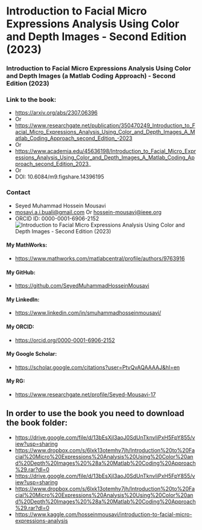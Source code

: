 # Introduction to Facial Micro Expressions Analysis Using Color and Depth Images - Second Edition (2023)
### Introduction to Facial Micro Expressions Analysis Using Color and Depth Images (a Matlab Coding Approach) - Second Edition (2023)
### Link to the book:
- https://arxiv.org/abs/2307.06396
- Or
- https://www.researchgate.net/publication/350470249_Introduction_to_Facial_Micro_Expressions_Analysis_Using_Color_and_Depth_Images_A_Matlab_Coding_Approach_second_Edition_-2023
- Or
- https://www.academia.edu/45636198/Introduction_to_Facial_Micro_Expressions_Analysis_Using_Color_and_Depth_Images_A_Matlab_Coding_Approach_second_Edition_2023_
- Or
- DOI: 10.6084/m9.figshare.14396195

### Contact
- Seyed Muhammad Hossein Mousavi
- mosavi.a.i.buali@gmail.com Or hossein-mousavi@ieee.org 
- ORCID ID: 0000-0001-6906-2152
![Introduction to Facial Micro Expressions Analysis Using Color and Depth Images - Second Edition (2023)](https://github.com/SeyedMuhammadHosseinMousavi/Introduction-to-Facial-Micro-Expressions-Analysis-Using-Color-and-Depth-Images-a-Matlab-Coding-Appr/assets/11339420/b7bc0388-1dcb-47f8-864f-572cb4183ec5)

#### My MathWorks:
- https://www.mathworks.com/matlabcentral/profile/authors/9763916 
#### My GitHub:
- https://github.com/SeyedMuhammadHosseinMousavi 
#### My LinkedIn:
- https://www.linkedin.com/in/smuhammadhosseinmousavi/ 
#### My ORCID:
- https://orcid.org/0000-0001-6906-2152 
#### My Google Scholar:
- https://scholar.google.com/citations?user=PtvQvAQAAAAJ&hl=en 
#### My RG:
- https://www.researchgate.net/profile/Seyed-Mousavi-17 

## In order to use the book you need to download the book folder:
- https://drive.google.com/file/d/13bEsXjl3aoJ0SdUnTknvIiPxH5FpY855/view?usp=sharing
- https://www.dropbox.com/s/6lxk13otemhy7jh/Introduction%20to%20Facial%20Micro%20Expressions%20Analysis%20Using%20Color%20and%20Depth%20Images%20%28a%20Matlab%20Coding%20Approach%29.rar?dl=0
- https://drive.google.com/file/d/13bEsXjl3aoJ0SdUnTknvIiPxH5FpY855/view?usp=sharing
- https://www.dropbox.com/s/6lxk13otemhy7jh/Introduction%20to%20Facial%20Micro%20Expressions%20Analysis%20Using%20Color%20and%20Depth%20Images%20%28a%20Matlab%20Coding%20Approach%29.rar?dl=0
- https://www.kaggle.com/hosseinmousavi/introduction-to-facial-micro-expressions-analysis

